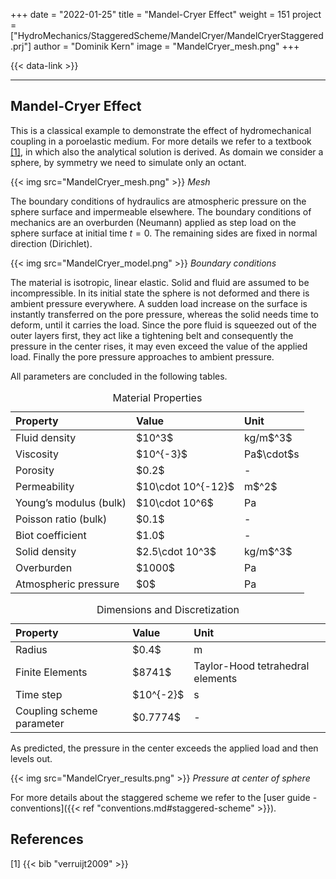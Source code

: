 +++
date = "2022-01-25"
title = "Mandel-Cryer Effect"
weight = 151
project = ["HydroMechanics/StaggeredScheme/MandelCryer/MandelCryerStaggered.prj"]
author = "Dominik Kern"
image = "MandelCryer_mesh.png"
+++

{{< data-link >}}

---

## Mandel-Cryer Effect

This is a classical example to demonstrate the effect of hydromechanical coupling in a poroelastic medium.
For more details we refer to a textbook [[1]](#1), in which also the analytical solution is derived.
As domain we consider a sphere, by symmetry we need to simulate only an octant.

{{< img src="MandelCryer_mesh.png" >}}
_Mesh_

The boundary conditions of hydraulics are atmospheric pressure on the sphere surface and impermeable elsewhere.
The boundary conditions of mechanics are an overburden (Neumann) applied as step load on the sphere surface at initial time $t=0$. The remaining sides are fixed in normal direction (Dirichlet).

{{< img src="MandelCryer_model.png" >}}
_Boundary conditions_

The material is isotropic, linear elastic. Solid and fluid are assumed to be incompressible.
In its initial state the sphere is not deformed and there is ambient pressure everywhere.
A sudden load increase on the surface is instantly transferred on the pore pressure, whereas the solid needs time to deform, until it carries the load.
Since the pore fluid is squeezed out of the outer layers first, they act like a tightening belt and consequently the pressure in the center rises, it may even exceed the value of the applied load.
Finally the pore pressure approaches to ambient pressure.

All parameters are concluded in the following tables.
<table>
<caption>Material Properties</caption>
<thead>
<tr class="header">
<th align="left">Property</th>
<th align="left">Value</th>
<th align="left">Unit</th>
</tr>
</thead>
<tbody>
<tr class="odd">
<td align="left">Fluid density</td>
<td align="left">$10^3$</td>
<td align="left">kg/m$^3$</td>
</tr>
<tr class="odd">
<td align="left">Viscosity</td>
<td align="left">$10^{-3}$</td>
<td align="left">Pa$\cdot$s</td>
</tr>
<tr class="even">
<td align="left">Porosity</td>
<td align="left">$0.2$</td>
<td align="left">-</td>
</tr>
<tr class="odd">
<td align="left">Permeability</td>
<td align="left">$10\cdot 10^{-12}$</td>
<td align="left">m$^2$</td>
</tr>
<tr class="even">
<td align="left">Young’s modulus (bulk)</td>
<td align="left">$10\cdot 10^6$</td>
<td align="left">Pa</td>
</tr>
<tr class="odd">
<td align="left">Poisson ratio (bulk)</td>
<td align="left">$0.1$</td>
<td align="left">-</td>
</tr>
<tr class="even">
<td align="left">Biot coefficient</td>
<td align="left">$1.0$</td>
<td align="left">-</td>
</tr>
<tr class="even">
<td align="left">Solid density</td>
<td align="left">$2.5\cdot 10^3$</td>
<td align="left">kg/m$^3$</td>
</tr>
<tr class="even">
<td align="left">Overburden</td>
<td align="left">$1000$</td>
<td align="left">Pa</td>
</tr>
<tr class="even">
<td align="left">Atmospheric pressure</td>
<td align="left">$0$</td>
<td align="left">Pa</td>
</tr>
</tbody>
</table>

<table>
<caption>Dimensions and Discretization</caption>
<thead>
<tr class="header">
<th align="left">Property</th>
<th align="left">Value</th>
<th align="left">Unit</th>
</tr>
</thead>
<tbody>
<tr class="odd">
<td align="left">Radius</td>
<td align="left">$0.4$</td>
<td align="left">m</td>
</tr>
<tr class="odd">
<td align="left">Finite Elements</td>
<td align="left">$8741$ </td>
<td align="left">Taylor-Hood tetrahedral elements</td>
</tr>
<tr class="odd">
<td align="left">Time step</td>
<td align="left">$10^{-2}$</td>
<td align="left">s</td>
<tr class="odd">
<td align="left">Coupling scheme parameter</td>
<td align="left">$0.7774$</td>
<td align="left">-</td>
</tr>
</tbody>
</table>

As predicted, the pressure in the center exceeds the applied load and then levels out.

{{< img src="MandelCryer_results.png" >}}
_Pressure at center of sphere_

For more details about the staggered scheme we refer to the [user guide - conventions]({{< ref "conventions.md#staggered-scheme" >}}).

## References

<a id="1">[1]</a>
{{< bib "verruijt2009" >}}
